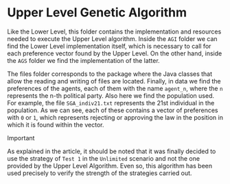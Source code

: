 # Upper Level Genetic Algorithm

Like the Lower Level, this folder contains the implementation and resources needed to execute the Upper Level algorithm. Inside the `AGI` folder we can find the Lower Level implementation itself, which is necessary to call for each preference vector found by the Upper Level. On the other hand, inside the `AGS` folder we find the implementation of the latter. 

The files folder corresponds to the package where the Java classes that allow the reading and writing of files are located. Finally, in data we find the preferences of the agents, each of them with the name `agent_n`, where the `n` represents the n-th political party. Also here we find the population used. For example, the file `SGA_indiv21.txt` represents the 21st individual in the population. As we can see, each of these contains a vector of preferences with `0` or `1`, which represents rejecting or approving the law in the position in which it is found within the vector.

> [!IMPORTANT]
> As explained in the article, it should be noted that it was finally decided to use the strategy of `Test 1` in the `Unlimited` scenario and not the one provided by the Upper Level Algorithm. Even so, this algorithm has been used precisely to verify the strength of the strategies carried out.
